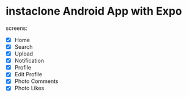# instaclone Android App with Expo

screens:

- [x] Home
- [x] Search
- [x] Upload
- [x] Notification
- [x] Profile
- [x] Edit Profile
- [x] Photo Comments
- [x] Photo Likes
